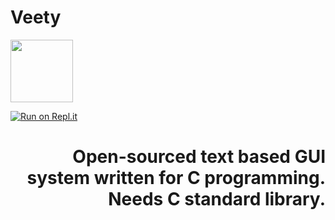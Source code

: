 <h1 display = "inline-block">
  <h1>Veety</h1>
  <img src="https://i.imgur.com/yjolhnx.png" width="100px">
</a>



[![Run on Repl.it](https://replit.com/badge/github/deepspaceIX/Veety)](https://replit.com/new/github/deepspaceIX/Veety)

  
  
<h1 align="right">
Open-sourced text based GUI system written for C programming. Needs C standard library.






